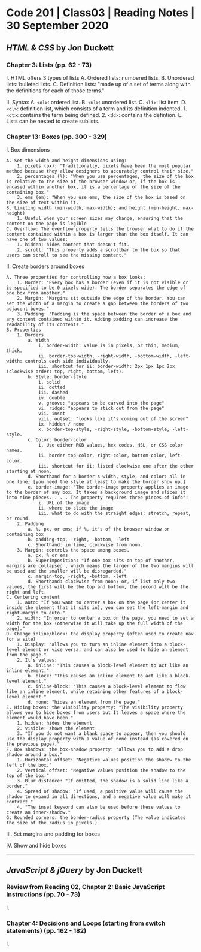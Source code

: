 # Code 201 | Class03 | Reading Notes | 30 September 2020

## _HTML & CSS_ by Jon Duckett

### Chapter 3: Lists (pp. 62 - 73)

I. HTML offers 3 types of lists
    A. Ordered lists: numbered lists.
    B. Unordered lists: bulleted lists.
    C. Definition lists: "made up of a set of terms along with the definitions for each of those terms."

II. Syntax
    A. `<ol>`: ordered list.
    B. `<ul>`: unordered list.
    C. `<li>`: list item.
    D. `<dl>`: definition list, which consists of a term and its definition indented.
        1. `<dt>`: contains the term being defined.
        2. `<dd>`: contains the defintion.
    E. Lists can be nested to create sublists.

### Chapter 13: Boxes (pp. 300 - 329)

I. Box dimensions

    A. Set the width and height dimensions using: 
        1. pixels (px): "Traditionally, pixels have been the most popular method because they allow designers to accurately control their size."
        2. percentages (%): "When you use percentages, the size of the box is relative to the size of the browser window or, if the box is encased within another box, it is a percentage of the size of the containing box."
        3. ems (em): "When you use ems, the size of the box is based on the size of text within it.
    B. Limiting width (min-width, max-width); and height (min-height, max-height)
        1. Useful when your screen sizes may change, ensuring that the content on the page is legible
    C. Overflow: The overflow property tells the browser what to do if the content contained within a box is larger than the box itself. It can have one of two values:
        1. hidden: hides content that doesn't fit.
        2. scroll: "This property adds a scrollbar to the box so that users can scroll to see the missing content."

II. Create borders around boxes

    A. Three properties for controlling how a box looks:
        1. Border: "Every box has a border (even if it is not visible or is specified to be 0 pixels wide). The border separates the edge of one box from another."
        2. Margin: "Margins sit outside the edge of the border. You can set the width of a margin to create a gap between the borders of two adjacent boxes."
        3. Padding: "Padding is the space between the border of a box and any content contained within it. Adding padding can increase the readability of its contents."
    B. Properties
        1. Borders
            a. Width
                i. border-width: value is in pixels, or thin, medium, thick.
                ii. border-top-width, -right-width, -bottom-width, -left-width: controls each side individually.
                iii. shortcut for ii: border-width: 2px 1px 1px 2px (clockwise order: top, right, bottom, left).
            b. Style: border-style
                i. solid
                ii. dotted
                iii. dashed
                iv. double
                v. groove: "appears to be carved into the page"
                vi. ridge: "appears to stick out from the page"
                vii. inset
                viii. outset: "looks like it's coming out of the screen"
                ix. hidden / none
                x. border-top-style, -right-style, -bottom-style, -left-style.
            c. Color: border-color
                i. Use either RGB values, hex codes, HSL, or CSS color names.
                ii. border-top-color, right-color, bottom-color, left-color.
                iii. shortcut for ii: listed clockwise one after the other starting at noon. 
            d. Shorthand for a border's width, style, and color: all in one line; [you need the style at least to make the border show up.]
            e. border-image: "The border-image property applies an image to the border of any box. It takes a background image and slices it into nine pieces. . . . The property requires three pieces of info":
                i. URL of the image
                ii. where to slice the image
                iii. what to do with the straight edges: stretch, repeat, or round. 
        2. Padding
            a. %, px, or ems; if %, it's of the browser window or containing box
            b. padding-top, -right, -bottom, -left
            c. Shorthand: in line, clockwise from noon. 
        3. Margin: controls the space among boxes.
            a. px, % or ems
            b. Superimposition: "If one box sits on top of another, margins are collapsed , which means the larger of the two margins will be used and the smaller will be disregarded."
            c. margin-top, -right, -bottom, -left
            d. Shorthand: clockwise from noon; or, if list only two values, the first will be the top and bottom, the second will be the right and left. 
    C. Centering content
        1. auto: "If you want to center a box on the page (or center it inside the element that it sits in), you can set the left-margin and right-margin to auto."
        2. width: "In order to center a box on the page, you need to set a width for the box (otherwise it will take up the full width of the page)."
    D. Change inline/block: the display property (often used to create nav for a site)
        1. Display: "allows you to turn an inline element into a block-level element or vice versa, and can also be used to hide an element from the page."
        2. It's values:
            a. inline: "This causes a block-level element to act like an inline element."
            b. block: "This causes an inline element to act like a block-level element."
            c. inline-block: "This causes a block-level element to flow like an inline element, while retaining other features of a block-level element."
            d. none: "hides an element from the page."
    E. Hiding boxes: the visibility property: "The visibility property allows you to hide boxes from users but It leaves a space where the element would have been."
        1. hidden: hides the element
        2. visible: shows the element
        3. "If you do not want a blank space to appear, then you should use the display property with a value of none instead (as covered on the previous page)."
    F. Box shadows: the box-shadow property: "allows you to add a drop shadow around a box."
        1. Horizontal offset: "Negative values position the shadow to the left of the box."
        2. Vertical offset: "Negative values position the shadow to the top of the box."
        3. Blur distance: "If omitted, the shadow is a solid line like a border."
        4. Spread of shadow: "If used, a positive value will cause the shadow to expand in all directions, and a negative value will make it contract."
        4. "The inset keyword can also be used before these values to create an inner-shadow."
    G. Rounded corners: the border-radius property (The value indicates the size of the radius in pixels.)

III. Set margins and padding for boxes

IV. Show and hide boxes


---

## _JavaScript & jQuery_ by Jon Duckett

### Review from Reading 02, Chapter 2: Basic JavaScript Instructions (pp. 70 - 73)

I. 

### Chapter 4: Decisions and Loops (starting from switch statements) (pp. 162 - 182)

I. 
